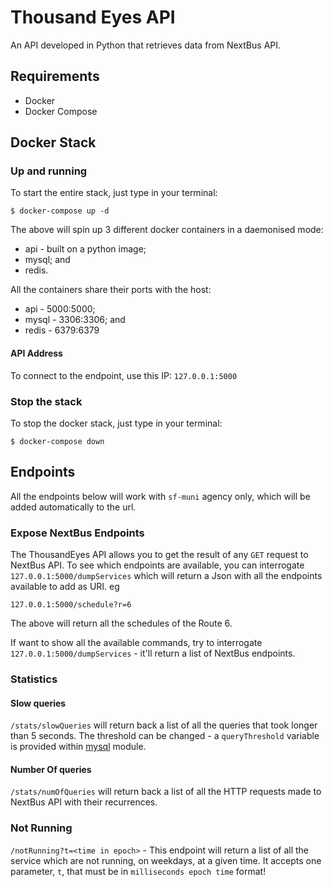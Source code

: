 # Thousand Eyes API

An API developed in Python that retrieves data from NextBus API.

## Requirements

* Docker
* Docker Compose

## Docker Stack

### Up and running

To start the entire stack, just type in your terminal:

```
$ docker-compose up -d
```

The above will spin up 3 different docker containers in a daemonised mode:

* api - built on a python image;
* mysql; and 
* redis.

All the containers share their ports with the host:

* api - 5000:5000;
* mysql - 3306:3306; and
* redis - 6379:6379

#### API Address

To connect to the endpoint, use this IP: `127.0.0.1:5000`

### Stop the stack

To stop the docker stack, just type in your terminal:

```
$ docker-compose down
```

## Endpoints

All the endpoints below will work with `sf-muni` agency only, which will be added automatically to the url.

### Expose NextBus Endpoints

The ThousandEyes API allows you to get the result of any `GET` request to NextBus API. To see which endpoints are available, you can interrogate `127.0.0.1:5000/dumpServices` which will return a Json with all the endpoints available to add as URI.
eg

```
127.0.0.1:5000/schedule?r=6
```

The above will return all the schedules of the Route 6.

If want to show all the available commands, try to interrogate `127.0.0.1:5000/dumpServices` - it'll return a list of NextBus endpoints.

### Statistics

#### Slow queries

`/stats/slowQueries` will return back a list of all the queries that took longer than 5 seconds. The threshold can be changed - a `queryThreshold` variable is provided within [mysql](./src/mysql.py) module.

#### Number Of queries

`/stats/numOfQueries` will return back a list of all the HTTP requests made to NextBus API with their recurrences.

### Not Running

`/notRunning?t=<time in epoch>` - This endpoint will return a list of all the service which are not running, on weekdays, at a given time. It accepts one parameter, `t`, that must be in `milliseconds epoch time` format! 
